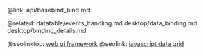 @link: api/basebind_bind.md

@related:
	datatable/events_handling.md
    desktop/data_binding.md
    desktop/binding_details.md
    



@seolinktop: [web ui framework](https://webix.com)
@seolink: [javascript data grid](https://webix.com/widget/datatable/)
